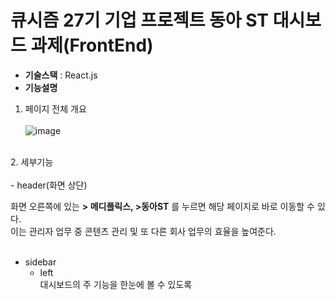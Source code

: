 # 큐시즘 27기 기업 프로젝트 동아 ST 대시보드 과제(FrontEnd)
- <b>기술스택</b> : React.js
- <b>기능설명</b>
1. 페이지 전체 개요<br><br>
![image](https://user-images.githubusercontent.com/104711336/227532315-32df3da0-e807-47e4-aa6c-8c2eabafd343.png)
<br>
2. 세부기능<br><br>
- header(화면 상단)<br>

화면 오른쪽에 있는 <b>> 메디플릭스, >동아ST</b> 를 누르면 해당 페이지로 바로 이동할 수 있다.<br>
이는 관리자 업무 중 콘텐츠 관리 및 또 다른 회사 업무의 효율을 높여준다. <br>
<br>
- sidebar
  - left<br>
  대시보드의 주 기능을 한눈에 볼 수 있도록 
